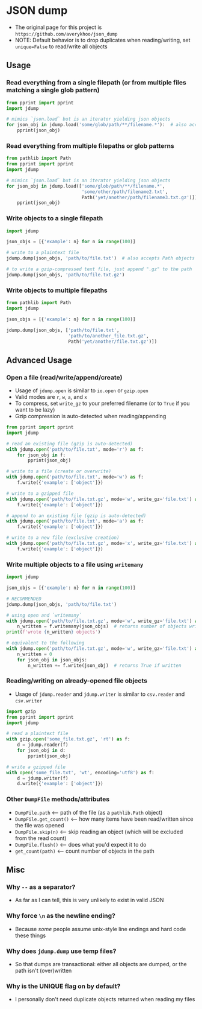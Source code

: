 #   JSON dump
-   The original page for this project is `https://github.com/averykhoo/json_dump`
-   NOTE: Default behavior is to drop duplicates when reading/writing, set `unique=False` to read/write all objects


##  Usage

### Read everything from a single filepath (or from multiple files matching a single glob pattern)
```python
from pprint import pprint
import jdump

# mimics `json.load` but is an iterator yielding json objects
for json_obj in jdump.load('some/glob/path/**/filename.*'):  # also accepts Path objects
    pprint(json_obj)
```

### Read everything from multiple filepaths or glob patterns
```python
from pathlib import Path
from pprint import pprint
import jdump

# mimics `json.load` but is an iterator yielding json objects
for json_obj in jdump.load(['some/glob/path/**/filename.*', 
                            'some/other/path/filename2.txt', 
                            Path('yet/another/path/filename3.txt.gz')]):
    pprint(json_obj)
```

### Write objects to a single filepath
```python
import jdump

json_objs = [{'example': n} for n in range(100)]

# write to a plaintext file
jdump.dump(json_objs, 'path/to/file.txt')  # also accepts Path objects

# to write a gzip-compressed text file, just append ".gz" to the path
jdump.dump(json_objs, 'path/to/file.txt.gz')
```

### Write objects to multiple filepaths
```python
from pathlib import Path
import jdump

json_objs = [{'example': n} for n in range(100)]

jdump.dump(json_objs, ['path/to/file.txt', 
                       'path/to/another_file.txt.gz',
                       Path('yet/another/file.txt.gz')])
```


## Advanced Usage

### Open a file (read/write/append/create)
-   Usage of `jdump.open` is similar to `io.open` or `gzip.open`
-   Valid modes are `r`, `w`, `a`, and `x`
-   To compress, set `write_gz` to your preferred filename (or to `True` if you want to be lazy)
-   Gzip compression is auto-detected when reading/appending
```python
from pprint import pprint
import jdump

# read an existing file (gzip is auto-detected)
with jdump.open('path/to/file.txt', mode='r') as f:
    for json_obj in f:
        pprint(json_obj)

# write to a file (create or overwrite)
with jdump.open('path/to/file.txt', mode='w') as f:
    f.write({'example': ['object']})

# write to a gzipped file
with jdump.open('path/to/file.txt.gz', mode='w', write_gz='file.txt') as f:
    f.write({'example': ['object']})

# append to an existing file (gzip is auto-detected)
with jdump.open('path/to/file.txt', mode='a') as f:
    f.write({'example': ['object']})

# write to a new file (exclusive creation)
with jdump.open('path/to/file.txt.gz', mode='x', write_gz='file.txt') as f:
    f.write({'example': ['object']})
```


### Write multiple objects to a file using `writemany`
```python
import jdump

json_objs = [{'example': n} for n in range(100)]

# RECOMMENDED
jdump.dump(json_objs, 'path/to/file.txt')

# using open and `writemany`
with jdump.open('path/to/file.txt.gz', mode='w', write_gz='file.txt') as f:
    n_written = f.writemany(json_objs)  # returns number of objects written
print(f'wrote {n_written} objects')

# equivalent to the following
with jdump.open('path/to/file.txt.gz', mode='w', write_gz='file.txt') as f:
    n_written = 0
    for json_obj in json_objs:
        n_written += f.write(json_obj)  # returns True if written
```


### Reading/writing on already-opened file objects
-   Usage of `jdump.reader` and `jdump.writer` is similar to `csv.reader` and `csv.writer`
```python
import gzip
from pprint import pprint
import jdump

# read a plaintext file
with gzip.open('some_file.txt.gz', 'rt') as f: 
    d = jdump.reader(f)
    for json_obj in d:
        pprint(json_obj)

# write a gzipped file
with open('some_file.txt', 'wt', encoding='utf8') as f: 
    d = jdump.writer(f)
    d.write({'example': ['object']})
```


### Other `DumpFile` methods/attributes
-   `DumpFile.path` <-- path of the file (as a `pathlib.Path` object)
-   `DumpFile.get_count()` <-- how many items have been read/written since the file was opened
-   `DumpFile.skip(n)` <-- skip reading an object (which will be excluded from the read count)
-   `DumpFile.flush()` <-- does what you'd expect it to do
-   `get_count(path)` <-- count number of objects in the path


## Misc

###  Why `--` as a separator?
-   As far as I can tell, this is very unlikely to exist in valid JSON

###  Why force `\n` as the newline ending?
-   Because *some* people assume unix-style line endings and hard code these things

###  Why does `jdump.dump` use temp files?
-   So that dumps are transactional: either all objects are dumped, or the path isn't (over)written

###  Why is the UNIQUE flag on by default?
-   I personally don't need duplicate objects returned when reading my files
